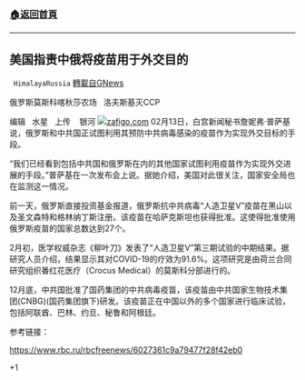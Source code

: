###  [:house:返回首頁](https://github.com/ourhimalayas/txt)
---

## 美国指责中俄将疫苗用于外交目的
` HimalayaRussia` [轉載自GNews](https://gnews.org/zh-hans/905904/)

俄罗斯莫斯科喀秋莎农场   洛夫斯基灭ССР

编辑   水星   上传    银河
![]()![](https://gnews.org/wp-content/uploads/2021/02/Snipaste_2021-02-13_21-10-46.jpg)[zafigo.com](https://zafigo.com/stories/zafigo-stories/20200715-your-travel-vaccine-checklist/)
02月13日，白宫新闻秘书詹妮弗·普萨基说，俄罗斯和中共国正试图利用其预防中共病毒感染的疫苗作为实现外交目标的手段。

“我们已经看到包括中共国和俄罗斯在内的其他国家试图利用疫苗作为实现外交进展的手段。”普萨基在一次发布会上说。据她介绍，美国对此很关注，国家安全局也在监测这一情况。

前一天，俄罗斯直接投资基金报道，俄罗斯抗中共病毒“人造卫星V”疫苗在黑山以及圣文森特和格林纳丁斯注册。该疫苗在哈萨克斯坦也获得批准。这使得批准使用俄罗斯疫苗的国家总数达到27个。

2月初，医学权威杂志《柳叶刀》发表了“人造卫星V”第三期试验的中期结果。据研究人员介绍，结果显示其对COVID-19的疗效为91.6%。这项研究是由荷兰合同研究组织番红花医疗（Crocus Medical）的莫斯科分部进行的。

12月底，中共国批准了国药集团的中共病毒疫苗，该疫苗由中共国家生物技术集团(CNBG)(国药集团旗下)研发。该疫苗正在中国以外的多个国家进行临床试验，包括阿联酋、巴林、约旦、秘鲁和阿根廷。

参考链接：

https://www.rbc.ru/rbcfreenews/6027361c9a79477f28f42eb0

+1
